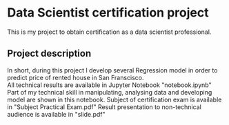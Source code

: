 # Data Scientist certification project
This is my project to obtain certification as a data scientist professional.

## Project description
In short, during this project I develop several Regression model in order to predict price of rented house in San Franscisco.<br>
All technical results are available in Jupyter Notebook "notebook.ipynb"
Part of my technical skill in manipulating, analysing data and developing model are shown in this notebook.
Subject of certification exam is available in "Subject Practical Exam.pdf"
Result presentation to non-technical audience is available in "slide.pdf"

